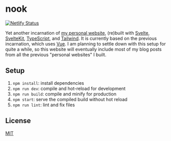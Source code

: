 # nook

[![Netlify Status][netlify-status]][netlify-deploys]

Yet another incarnation of [my personal website][laymonage], (re)built with
[Svelte][svelte], [SvelteKit][sveltekit], [TypeScript][typescript], and
[Tailwind][tailwind]. It is currently based on the previous incarnation, which
uses [Vue][vue]. I am planning to settle down with this setup for quite a
while, so this website will eventually include most of my blog posts from all
the previous "personal websites" I built.

## Setup

1. `npm install`: install dependencies
2. `npm run dev`: compile and hot-reload for development
3. `npm run build`: compile and minify for production
4. `npm start`: serve the compiled build without hot reload
5. `npm run lint`: lint and fix files

## License

[MIT][license]

[netlify-status]: https://api.netlify.com/api/v1/badges/2bef1e93-8849-4734-b8f1-d11ac2a005ab/deploy-status
[netlify-deploys]: https://app.netlify.com/sites/laymonage-new/deploys
[laymonage]: https://laymonage.com
[svelte]: https://svelte.dev
[sveltekit]: https://www.npmjs.com/package/@sveltejs/kit
[typescript]: https://typescriptlang.org
[tailwind]: https://tailwindcss.com
[vue]: https://vuejs.org
[license]: LICENSE
